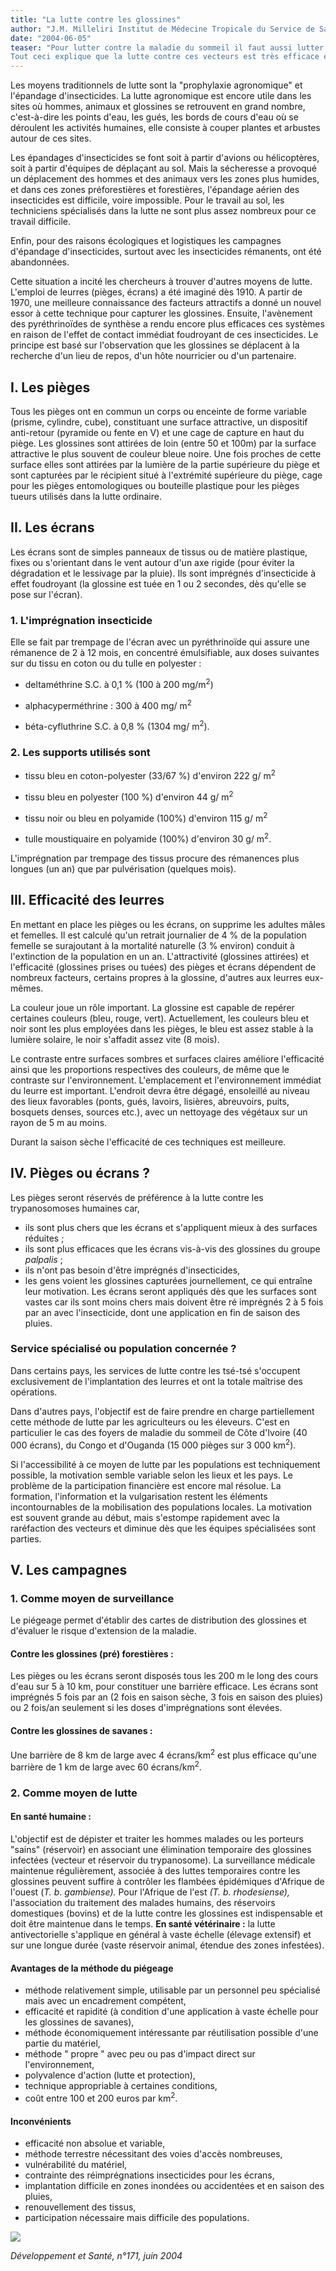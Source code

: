 ```yaml
---
title: "La lutte contre les glossines"
author: "J.M. Milleliri Institut de Médecine Tropicale du Service de Santé des Armées - Le Pharo, Marseille.  "
date: "2004-06-05"
teaser: "Pour lutter contre la maladie du sommeil il faut aussi lutter contre son vecteur, la glossine ou mouche tsé tsé. Cette mouche vit et se reproduit dans les endroits humides et ombragés, elle se déplace peu. Glossines mâles et femelles piquent (piqûre douloureuse) mais heureusement rares sont celles qui transmettent le parasite.  
Tout ceci explique que la lutte contre ces vecteurs est très efficace et a permis d'arrêter les épidémies."
---
```


Les moyens traditionnels de lutte sont la "prophylaxie agronomique" et l'épandage d'insecticides. La lutte agronomique est encore utile dans les sites où hommes, animaux et glossines se retrouvent en grand nombre, c'est-à-dire les points d'eau, les gués, les bords de cours d'eau où se déroulent les activités humaines, elle consiste à couper plantes et arbustes autour de ces sites.

Les épandages d'insecticides se font soit à partir d'avions ou hélicoptères, soit à partir d'équipes de déplaçant au sol. Mais la sécheresse a provoqué un déplacement des hommes et des animaux vers les zones plus humides, et dans ces zones préforestières et forestières, l'épandage aérien des insecticides est difficile, voire impossible. Pour le travail au sol, les techniciens spécialisés dans la lutte ne sont plus assez nombreux pour ce travail difficile.

Enfin, pour des raisons écologiques et logistiques les campagnes d'épandage d'insecticides, surtout avec les insecticides rémanents, ont été abandonnées.

Cette situation a incité les chercheurs à trouver d'autres moyens de lutte. L'emploi de leurres (pièges, écrans) a été imaginé dès 1910. A partir de 1970, une meilleure connaissance des facteurs attractifs a donné un nouvel essor à cette technique pour capturer les glossines. Ensuite, l'avènement des pyréthrinoïdes de synthèse a rendu encore plus efficaces ces systèmes en raison de l'effet de contact immédiat foudroyant de ces insecticides. Le principe est basé sur l'observation que les glossines se déplacent à la recherche d'un lieu de repos, d'un hôte nourricier ou d'un partenaire.

## I. Les pièges

Tous les pièges ont en commun un corps ou enceinte de forme variable (prisme, cylindre, cube), constituant une surface attractive, un dispositif anti-retour (pyramide ou fente en V) et une cage de capture en haut du piège. Les glossines sont attirées de loin (entre 50 et 100m) par la surface attractive le plus souvent de couleur bleue noire. Une fois proches de cette surface elles sont attirées par la lumière de la partie supérieure du piège et sont capturées par le récipient situé à l'extrémité supérieure du piège, cage pour les pièges entomologiques ou bouteille plastique pour les pièges tueurs utilisés dans la lutte ordinaire.

## II. Les écrans

Les écrans sont de simples panneaux de tissus ou de matière plastique, fixes ou s'orientant dans le vent autour d'un axe rigide (pour éviter la dégradation et le lessivage par la pluie). Ils sont imprégnés d'insecticide à effet foudroyant (la glossine est tuée en 1 ou 2 secondes, dès qu'elle se pose sur l'écran).

### 1. L'imprégnation insecticide

Elle se fait par trempage de l'écran avec un pyréthrinoïde qui assure une rémanence de 2 à 12 mois, en concentré émulsifiable, aux doses suivantes sur du tissu en coton ou du tulle en polyester :

+ deltaméthrine S.C. à 0,1 % (100 à 200 mg/m<sup>2</sup>)

+ alphacyperméthrine : 300 à 400 mg/ m<sup>2</sup>

+ béta-cyfluthrine S.C. à 0,8 % (1304 mg/ m<sup>2</sup>).

### 2. Les supports utilisés sont

*   tissu bleu en coton-polyester (33/67 %) d'environ 222 g/ m<sup>2</sup>
*   tissu bleu en polyester (100 %) d'environ 44 g/ m<sup>2</sup>

*   tissu noir ou bleu en polyamide (100%) d'environ 115 g/ m<sup>2</sup>
*   tulle moustiquaire en polyamide (100%) d'environ 30 g/ m<sup>2</sup>.

L'imprégnation par trempage des tissus procure des rémanences plus longues (un an) que par pulvérisation (quelques mois).

## III. Efficacité des leurres

En mettant en place les pièges ou les écrans, on supprime les adultes mâles et femelles. Il est calculé qu'un retrait journalier de 4 % de la population femelle se surajoutant à la mortalité naturelle (3 % environ) conduit à l'extinction de la population en un an. L'attractivité (glossines attirées) et l'efficacité (glossines prises ou tuées) des pièges et écrans dépendent de nombreux facteurs, certains propres à la glossine, d'autres aux leurres eux-mêmes.

La couleur joue un rôle important. La glossine est capable de repérer certaines couleurs (bleu, rouge, vert). Actuellement, les couleurs bleu et noir sont les plus employées dans les pièges, le bleu est assez stable à la lumière solaire, le noir s'affadit assez vite (8 mois).

Le contraste entre surfaces sombres et surfaces claires améliore l'efficacité ainsi que les proportions respectives des couleurs, de même que le contraste sur l'environnement. L'emplacement et l'environnement immédiat du leurre est important. L'endroit devra être dégagé, ensoleillé au niveau des lieux favorables (ponts, gués, lavoirs, lisières, abreuvoirs, puits, bosquets denses, sources etc.), avec un nettoyage des végétaux sur un rayon de 5 m au moins.

Durant la saison sèche l'efficacité de ces techniques est meilleure.

## IV. Pièges ou écrans ?

Les pièges seront réservés de préférence à la lutte contre les trypanosomoses humaines car,

*   ils sont plus chers que les écrans et s'appliquent mieux à des surfaces réduites ;
*   ils sont plus efficaces que les écrans vis-à-vis des glossines du groupe _palpalis_ ;
*   ils n'ont pas besoin d'être imprégnés d'insecticides,
*   les gens voient les glossines capturées journellement, ce qui entraîne leur motivation. Les écrans seront appliqués dès que les surfaces sont vastes car ils sont moins chers mais doivent être ré imprégnés 2 à 5 fois par an avec l'insecticide, dont une application en fin de saison des pluies.

### Service spécialisé ou population concernée ?

Dans certains pays, les services de lutte contre les tsé-tsé s'occupent exclusivement de l'implantation des leurres et ont la totale maîtrise des opérations.

Dans d'autres pays, l'objectif est de faire prendre en charge partiellement cette méthode de lutte par les agriculteurs ou les éleveurs. C'est en particulier le cas des foyers de maladie du sommeil de Côte d'Ivoire (40 000 écrans), du Congo et d'Ouganda (15 000 pièges sur 3 000 km<sup>2</sup>).

Si l'accessibilité à ce moyen de lutte par les populations est techniquement possible, la motivation semble variable selon les lieux et les pays. Le problème de la participation financière est encore mal résolue. La formation, l'information et la vulgarisation restent les éléments incontournables de la mobilisation des populations locales. La motivation est souvent grande au début, mais s'estompe rapidement avec la raréfaction des vecteurs et diminue dès que les équipes spécialisées sont parties.

## V. Les campagnes

### 1. Comme moyen de surveillance

Le piégeage permet d'établir des cartes de distribution des glossines et d'évaluer le risque d'extension de la maladie.

#### Contre les glossines (pré) forestières :

Les pièges ou les écrans seront disposés tous les 200 m le long des cours d'eau sur 5 à 10 km, pour constituer une barrière efficace. Les écrans sont imprégnés 5 fois par an (2 fois en saison sèche, 3 fois en saison des pluies) ou 2 fois/an seulement si les doses d'imprégnations sont élevées.

#### Contre les glossines de savanes :

Une barrière de 8 km de large avec 4 écrans/km<sup>2</sup> est plus efficace qu'une barrière de 1 km de large avec 60 écrans/km<sup>2</sup>.

### 2. Comme moyen de lutte

#### En santé humaine :

L'objectif est de dépister et traiter les hommes malades ou les porteurs "sains" (réservoir) en associant une élimination temporaire des glossines infectées (vecteur et réservoir du trypanosome). La surveillance médicale maintenue régulièrement, associée à des luttes temporaires contre les glossines peuvent suffire à contrôler les flambées épidémiques d'Afrique de l'ouest (_T. b_. _gambiense)._ Pour l'Afrique de l'est _(T. b. rhodesiense),_ l'association du traitement des malades humains, des réservoirs domestiques (bovins) et de la lutte contre les glossines est indispensable et doit être maintenue dans le temps. **En santé vétérinaire :** la lutte antivectorielle s'applique en général à vaste échelle (élevage extensif) et sur une longue durée (vaste réservoir animal, étendue des zones infestées).

#### Avantages de la méthode du piégeage

*   méthode relativement simple, utilisable par un personnel peu spécialisé mais avec un encadrement compétent,
*   efficacité et rapidité (à condition d'une application à vaste échelle pour les glossines de savanes),
*   méthode économiquement intéressante par réutilisation possible d'une partie du matériel,
*   méthode " propre " avec peu ou pas d'impact direct sur l'environnement,
*   polyvalence d'action (lutte et protection),
*   technique appropriable à certaines conditions,
*   coût entre 100 et 200 euros par km<sup>2</sup>.

#### Inconvénients

*   efficacité non absolue et variable,
*   méthode terrestre nécessitant des voies d'accès nombreuses,
*   vulnérabilité du matériel,
*   contrainte des réimprégnations insecticides pour les écrans,
*   implantation difficile en zones inondées ou accidentées et en saison des pluies,
*   renouvellement des tissus,
*   participation nécessaire mais difficile des populations.


![](i980-1.jpg)


_Développement et Santé, n°171, juin 2004_